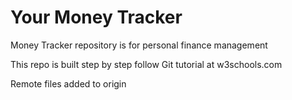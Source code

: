 # Your Money Tracker
Money Tracker repository is for personal finance management

This repo is built step by step follow Git tutorial at w3schools.com

Remote files added to origin
